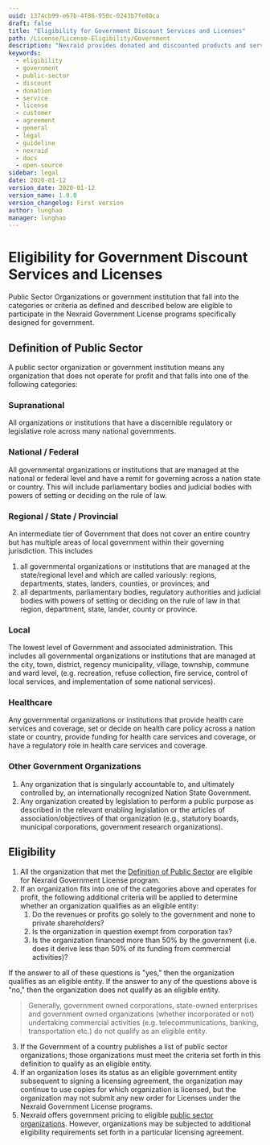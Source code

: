```yaml
---
uuid: 1374cb99-e67b-4f86-950c-0243b7fe80ca
draft: false
title: "Eligibility for Government Discount Services and Licenses"
path: /License/License-Eligibility/Government
description: "Nexraid provides donated and discounted products and services to eligible Public Sector Organizations or government institution. To be eligible, you have to meet the requirements stated in this document."
keywords: 
  - eligibility
  - government
  - public-sector
  - discount
  - donation
  - service
  - license
  - customer
  - agreement
  - general
  - legal
  - guideline
  - nexraid
  - docs
  - open-source
sidebar: legal
date: 2020-01-12
version_date: 2020-01-12
version_name: 1.0.0
version_changelog: First version
author: lunghao
manager: lunghao
---
```



# Eligibility for Government Discount Services and Licenses
Public Sector Organizations or government institution that fall into the categories or criteria as defined and described below are eligible to participate in the Nexraid Government License programs specifically designed for government.

## Definition of Public Sector
A public sector organization or government institution means any organization that does not operate for profit and that falls into one of the following categories:

### Supranational
All organizations or institutions that have a discernible regulatory or legislative role across many national governments.

### National / Federal
All governmental organizations or institutions that are managed at the national or federal level and have a remit for governing across a nation state or country. This will include parliamentary bodies and judicial bodies with powers of setting or deciding on the rule of law.

### Regional / State / Provincial
An intermediate tier of Government that does not cover an entire country but has multiple areas of local government within their governing jurisdiction. This includes
1. all governmental organizations or institutions that are managed at the state/regional level and which are called variously: regions, departments, states, landers, counties, or provinces; and
2. all departments, parliamentary bodies, regulatory authorities and judicial bodies with powers of setting or deciding on the rule of law in that region, department, state, lander, county or province.

### Local
The lowest level of Government and associated administration. This includes all governmental organizations or institutions that are managed at the city, town, district, regency municipality, village, township, commune and ward level, (e.g. recreation, refuse collection, fire service, control of local services, and implementation of some national services).

### Healthcare
Any governmental organizations or institutions that provide health care services and coverage, set or decide on health care policy across a nation state or country, provide funding for health care services and coverage, or have a regulatory role in health care services and coverage.

### Other Government Organizations
1. Any organization that is singularly accountable to, and ultimately controlled by, an internationally recognized Nation State Government.
2. Any organization created by legislation to perform a public purpose as described in the relevant enabling legislation or the articles of association/objectives of that organization (e.g., statutory boards, municipal corporations, government research organizations).


## Eligibility
1. All the organization that met the [Definition of Public Sector](#Definition-of-Public-Sector) are eligible for Nexraid Government License program.
2. If an organization fits into one of the categories above and operates for profit, the following additional criteria will be applied to determine whether an organization qualifies as an eligible entity:
   1. Do the revenues or profits go solely to the government and none to private shareholders?
   2. Is the organization in question exempt from corporation tax?
   3. Is the organization financed more than 50% by the government (i.e. does it derive less than 50% of its funding from commercial activities)?

If the answer to all of these questions is "yes," then the organization qualifies as an eligible entity. If the answer to any of the questions above is "no," then the organization does not qualify as an eligible entity.
> Generally, government owned corporations, state-owned enterprises and government owned organizations (whether incorporated or not) undertaking commercial activities (e.g. telecommunications, banking, transportation etc.) do not qualify as an eligible entity.

3. If the Government of a country publishes a list of public sector organizations; those organizations must meet the criteria set forth in this definition to qualify as an eligible entity.
4. If an organization loses its status as an eligible government entity subsequent to signing a licensing agreement, the organization may continue to use copies for which organization is licensed, but the organization may not submit any new order for Licenses under the Nexraid Government License programs.
5. Nexraid offers government pricing to eligible [public sector organizations](#Definition-of-Public-Sector). However, organizations may be subjected to additional eligibility requirements set forth in a particular licensing agreement.
